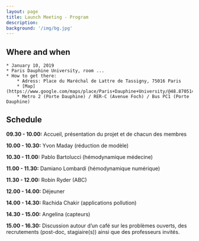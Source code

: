 ```yaml
---
layout: page
title: Launch Meeting - Program
description: 
background: '/img/bg.jpg'
---
```


## Where and when

	* January 10, 2019
	* Paris Dauphine University, room ...
	* How to get there:
		* Adress: Place du Maréchal de Lattre de Tassigny, 75016 Paris
		* [Map](https://www.google.com/maps/place/Paris+Dauphine+University/@48.8705141,2.2743365,18z/data=!4m12!1m6!3m5!1s0x47e6655922d250b7:0x3393b4fa95ac9e83!2sParis+Dauphine+University!8m2!3d48.869962!4d2.2734833!3m4!1s0x0:0x3393b4fa95ac9e83!8m2!3d48.869962!4d2.2734833)
		* Metro 2 (Porte Dauphine) / RER-C (Avenue Foch) / Bus PC1 (Porte Dauphine)

## Schedule

**09.30 - 10.00:** Accueil, présentation du projet et de chacun des membres

**10.00 - 10.30:** Yvon Maday (réduction de modèle)

**10.30 - 11.00:** Pablo Bartolucci (hémodynamique médecine)

**11.00 - 11.30:** Damiano Lombardi (hémodynamique numérique)

**11.30 - 12.00:** Robin Ryder (ABC)

**12.00 - 14.00:** Déjeuner

**14.00 - 14.30:** Rachida Chakir (applications pollution)

**14.30 - 15.00:** Angelina (capteurs)

**15.00 - 16.30:** Discussion autour d’un café sur les problèmes ouverts, des recrutements (post-doc, stagiaire(s)) ainsi que des professeurs invités.
 


